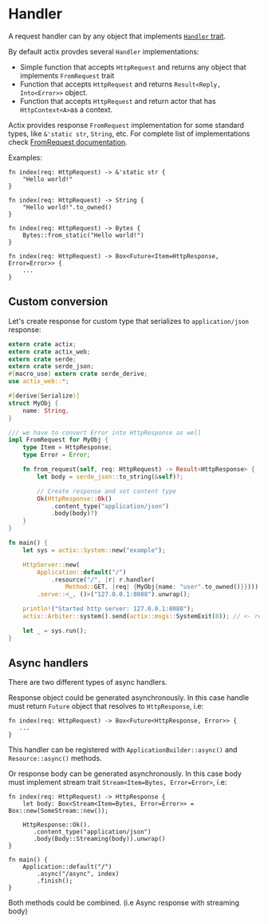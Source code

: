 # Handler

A request handler can by any object that implements
[`Handler` trait](../actix_web/struct.HttpResponse.html#implementations).

By default actix provdes several `Handler` implementations:

* Simple function that accepts `HttpRequest` and returns any object that 
  implements `FromRequest` trait
* Function that accepts `HttpRequest` and returns `Result<Reply, Into<Error>>` object.
* Function that accepts `HttpRequest` and return actor that has `HttpContext<A>`as a context. 

Actix provides response `FromRequest` implementation for some standard types, 
like `&'static str`, `String`, etc.
For complete list of implementations check 
[FromRequest documentation](../actix_web/trait.FromRequest.html#foreign-impls).

Examples:

```rust,ignore
fn index(req: HttpRequest) -> &'static str {
    "Hello world!"
}
```

```rust,ignore
fn index(req: HttpRequest) -> String {
    "Hello world!".to_owned()
}
```

```rust,ignore
fn index(req: HttpRequest) -> Bytes {
    Bytes::from_static("Hello world!")
}
```

```rust,ignore
fn index(req: HttpRequest) -> Box<Future<Item=HttpResponse, Error=Error>> {
    ...
}
```

## Custom conversion

Let's create response for custom type that serializes to `application/json` response:

```rust
extern crate actix;
extern crate actix_web;
extern crate serde;
extern crate serde_json;
#[macro_use] extern crate serde_derive;
use actix_web::*;

#[derive(Serialize)]
struct MyObj {
    name: String,
}

/// we have to convert Error into HttpResponse as well
impl FromRequest for MyObj {
    type Item = HttpResponse;
    type Error = Error;

    fn from_request(self, req: HttpRequest) -> Result<HttpResponse> {
        let body = serde_json::to_string(&self)?;

        // Create response and set content type
        Ok(HttpResponse::Ok()
            .content_type("application/json")
            .body(body)?)
    }
}

fn main() {
    let sys = actix::System::new("example");

    HttpServer::new(
        Application::default("/")
            .resource("/", |r| r.handler(
                Method::GET, |req| {MyObj{name: "user".to_owned()}})))
        .serve::<_, ()>("127.0.0.1:8088").unwrap();

    println!("Started http server: 127.0.0.1:8088");
    actix::Arbiter::system().send(actix::msgs::SystemExit(0)); // <- remove this line, this code stops system during testing

    let _ = sys.run();
}
```

## Async handlers

There are two different types of async handlers. 

Response object could be generated asynchronously. In this case handle must
return `Future` object that resolves to `HttpResponse`, i.e:

```rust,ignore
fn index(req: HttpRequest) -> Box<Future<HttpResponse, Error>> {
   ...
}
```

This handler can be registered with `ApplicationBuilder::async()` and 
`Resource::async()` methods.

Or response body can be generated asynchronously. In this case body
must implement stream trait `Stream<Item=Bytes, Error=Error>`, i.e:


```rust,ignore
fn index(req: HttpRequest) -> HttpResponse {
    let body: Box<Stream<Item=Bytes, Error=Error>> = Box::new(SomeStream::new());

    HttpResponse::Ok().
       .content_type("application/json")
       .body(Body::Streaming(body)).unwrap()
}

fn main() {
    Application::default("/")
        .async("/async", index)
        .finish();
}
```

Both methods could be combined. (i.e Async response with streaming body)

